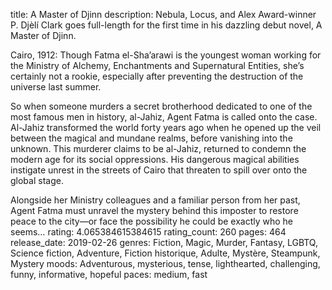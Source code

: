 title: A Master of Djinn
description: Nebula, Locus, and Alex Award-winner P. Djèlí Clark goes full-length for the first time in his dazzling debut novel, A Master of Djinn.

Cairo, 1912: Though Fatma el-Sha’arawi is the youngest woman working for the Ministry of Alchemy, Enchantments and Supernatural Entities, she’s certainly not a rookie, especially after preventing the destruction of the universe last summer.

So when someone murders a secret brotherhood dedicated to one of the most famous men in history, al-Jahiz, Agent Fatma is called onto the case. Al-Jahiz transformed the world forty years ago when he opened up the veil between the magical and mundane realms, before vanishing into the unknown. This murderer claims to be al-Jahiz, returned to condemn the modern age for its social oppressions. His dangerous magical abilities instigate unrest in the streets of Cairo that threaten to spill over onto the global stage.

Alongside her Ministry colleagues and a familiar person from her past, Agent Fatma must unravel the mystery behind this imposter to restore peace to the city―or face the possibility he could be exactly who he seems…
rating: 4.065384615384615
rating_count: 260
pages: 464
release_date: 2019-02-26
genres: Fiction, Magic, Murder, Fantasy, LGBTQ, Science fiction, Adventure, Fiction historique, Adulte, Mystère, Steampunk, Mystery
moods: Adventurous, mysterious, tense, lighthearted, challenging, funny, informative, hopeful
paces: medium, fast